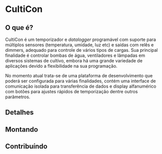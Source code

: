 # CultiCon

## O que é?

CultiCon é um temporizador e _datalogger_ programável com suporte para múltiplos sensores (temperatura, umidade, luz etc) e saídas com relês e dimmers, adequado para controle de vários tipos de cargas. Sua principal finalidade é controlar bombas de água, ventiladores e lâmpadas em diversos sistemas de cultivo, embora há uma grande variedade de aplicações devido a flexibilidade na sua programação.

No momento atual trata-se de uma plataforma de desenvolvimento que poderá ser configurada para várias finalidades, contém uma interface de comunicação isolada para transferência de dados e display alfanumérico com botões para ajustes rápidos de temporização dentre outros parâmetros.

## Detalhes

## Montando

## Contribuíndo
